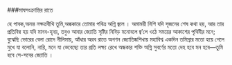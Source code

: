 ###মাঘসংক্রান্তির  রাতে

হে পাবক,অনন্ত নক্ষত্রবীথি তুমি,অন্ধকারে
তোমার পবিত্র অগ্নি জ্বলে ।
অমাময়ী নিশি যদি সৃজনের শেষ কথা হয়,
আর তার প্রতিবিম্ব হয় যদি মানব-হৃদয়,
তবুও আবার জ্যোতি সৃষ্টির নিবিড় মনোবলে
জ্ব’লে ওঠে সময়ের আকাশের পৃথিবীর মনে;
বুঝেছি ভোরের বেলা রোদে নীলিমায়,
আঁধার অরব রাতে অগণন জ্যোতিষ্কশিখায়
মহাবিশ্ব একদিন তমিস্রার মতো হয়ে গেলে
মুখে যা বলোনি, নারি, মনে যা ভেবেছো তার প্রতি
লক্ষ্য রেখে অন্ধকার শক্তি অগ্নি সুবর্ণের মতো 
দেহ হবে মন হবে―তুমি হবে সে-সবের জ্যোতি ।
